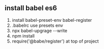 ## install babel es6
1. install babel-preset-env babel-register
2. .babelrc use presets env
3. npx babel-upgrage --write
4. npm install
5. require('@babe/register') at top of project